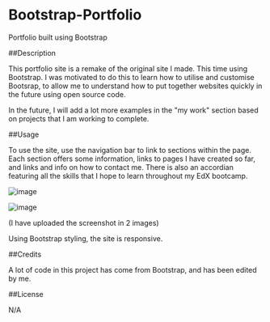 # Bootstrap-Portfolio
Portfolio built using Bootstrap

##Description 

This portfolio site is a remake of the original site I made. This time using Bootstrap. I was motivated to do this to learn how to utilise and customise Bootsrap, to allow me to understand how to put together websites quickly in the future using open source code. 

In the future, I will add a lot more examples in the "my work" section based on projects that I am working to complete.

##Usage 

To use the site, use the navigation bar to link to sections within the page. Each section offers some information, links to pages I have created so far, and links and info on how to contact me. There is also an accordian featuring all the skills that I hope to learn throughout my EdX bootcamp. 

![image](https://github.com/lydiabarham/Bootstrap-Portfolio/assets/147499934/450bf0c0-2444-4f5c-a96f-ce7e7d10376f)

![image](https://github.com/lydiabarham/Bootstrap-Portfolio/assets/147499934/c8000aa9-6f2b-4bfe-9446-deaf1354ba12)

(I have uploaded the screenshot in 2 images) 

Using Bootstrap styling, the site is responsive. 

##Credits 

A lot of code in this project has come from Bootstrap, and has been edited by me. 

##License 

N/A


